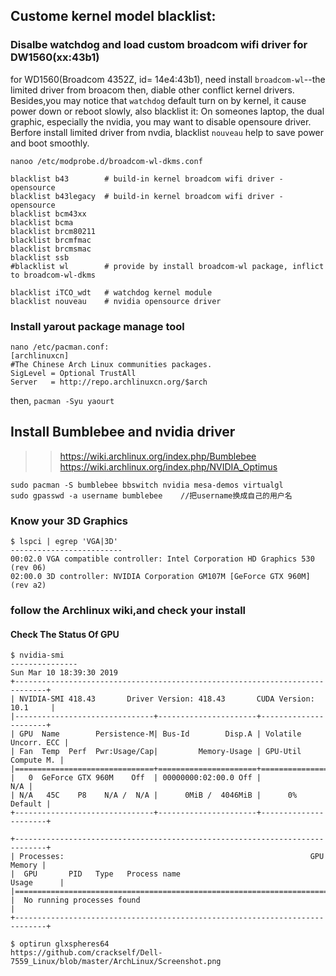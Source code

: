 ## Custome kernel model blacklist: 
### Disalbe watchdog and load custom broadcom wifi driver for DW1560(xx:43b1)

for WD1560(Broadcom 4352Z, id= 14e4:43b1), need install `broadcom-wl`--the limited driver from broacom
then, diable other conflict kernel drivers.
Besides,you may notice that `watchdog` default turn on by kernel, it cause power down or reboot slowly, also blacklist it: 
On someones laptop, the dual graphic, especially the nvidia, you may want to disable opensoure driver. 
Berfore install limited driver from nvdia, blacklist `nouveau` help to save power and boot smoothly.

`nanoo /etc/modprobe.d/broadcom-wl-dkms.conf`
```
blacklist b43        # build-in kernel broadcom wifi driver - opensource
blacklist b43legacy  # build-in kernel broadcom wifi driver - opensource
blacklist bcm43xx    
blacklist bcma       
blacklist brcm80211  
blacklist brcmfmac   
blacklist brcmsmac   
blacklist ssb        
#blacklist wl        # provide by install broadcom-wl package, inflict to broadcom-wl-dkms

blacklist iTCO_wdt   # watchdog kernel module
blacklist nouveau    # nvidia opensource driver

```
### Install yarout package manage tool

```
nano /etc/pacman.conf:
[archlinuxcn]
#The Chinese Arch Linux communities packages.
SigLevel = Optional TrustAll
Server   = http://repo.archlinuxcn.org/$arch
```
then,
`pacman -Syu yaourt`

## Install Bumblebee and nvidia driver
>> https://wiki.archlinux.org/index.php/Bumblebee
>> https://wiki.archlinux.org/index.php/NVIDIA_Optimus
```
sudo pacman -S bumblebee bbswitch nvidia mesa-demos virtualgl
sudo gpasswd -a username bumblebee    //把username换成自己的用户名
```
### Know your 3D Graphics
```
$ lspci | egrep 'VGA|3D'
-------------------------
00:02.0 VGA compatible controller: Intel Corporation HD Graphics 530 (rev 06)
02:00.0 3D controller: NVIDIA Corporation GM107M [GeForce GTX 960M] (rev a2)

```
### follow the Archlinux wiki,and check your install
#### Check The Status Of GPU

```
$ nvidia-smi
---------------
Sun Mar 10 18:39:30 2019       
+-----------------------------------------------------------------------------+
| NVIDIA-SMI 418.43       Driver Version: 418.43       CUDA Version: 10.1     |
|-------------------------------+----------------------+----------------------+
| GPU  Name        Persistence-M| Bus-Id        Disp.A | Volatile Uncorr. ECC |
| Fan  Temp  Perf  Pwr:Usage/Cap|         Memory-Usage | GPU-Util  Compute M. |
|===============================+======================+======================|
|   0  GeForce GTX 960M    Off  | 00000000:02:00.0 Off |                  N/A |
| N/A   45C    P8    N/A /  N/A |      0MiB /  4046MiB |      0%      Default |
+-------------------------------+----------------------+----------------------+
                                                                               
+-----------------------------------------------------------------------------+
| Processes:                                                       GPU Memory |
|  GPU       PID   Type   Process name                             Usage      |
|=============================================================================|
|  No running processes found                                                 |
+-----------------------------------------------------------------------------+
```
```
$ optirun glxspheres64
https://github.com/crackself/Dell-7559_Linux/blob/master/ArchLinux/Screenshot.png
```
